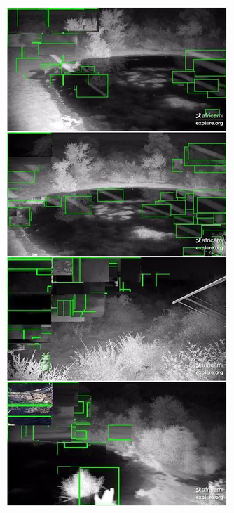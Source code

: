 ![20200607-231431-234436](in/20200607/20200607-231431-234436_0_.jpg)
![20200607-234441-000001](in/20200607/20200607-234441-000001_0_.jpg)
![20200608-000006-003011](in/20200608/20200608-000006-003011_0_.jpg)
![20200608-003016-010021](in/20200608/20200608-003016-010021_0_.jpg)
